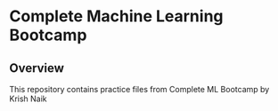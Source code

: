 # Complete Machine Learning Bootcamp

## Overview
This repository contains practice files from Complete ML Bootcamp by Krish Naik
